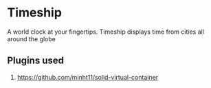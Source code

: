 # Timeship

A world clock at your fingertips. Timeship displays time from cities all around the globe

## Plugins used

1. https://github.com/minht11/solid-virtual-container
